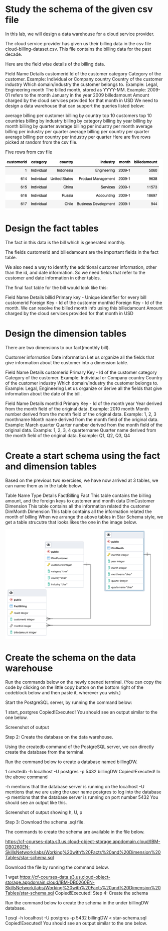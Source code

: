 # Study the schema of the given csv file

In this lab, we will design a data warehouse for a cloud service provider.

The cloud service provider has given us their billing data in the csv file cloud-billing-dataset.csv. This file contains the billing data for the past decade.

Here are the field wise details of the billing data.

Field Name	Details
customerid	Id of the customer
category	Category of the customer. Example: Individual or Company
country	Country of the customer
industry	Which domain/industry the customer belongs to. Example: Legal, Engineering
month	The billed month, stored as YYYY-MM. Example: 2009-01 refers to the month January in the year 2009
billedamount	Amount charged by the cloud services provided for that month in USD
We need to design a data warehouse that can support the queries listed below:

average billing per customer
billing by country
top 10 customers
top 10 countries
billing by industry
billing by category
billing by year
billing by month
billing by quarter
average billing per industry per month
average billing per industry per quarter
average billing per country per quarter
average billing per country per industry per quarter
Here are five rows picked at random from the csv file.

Five rows from csv file

![image](./csv-rows.png)

# Design the fact tables

The fact in this data is the bill which is generated monthly.

The fields customerid and billedamount are the important fields in the fact table.

We also need a way to identify the additional customer information, other than the id, and date information. So we need fields that refer to the customer and date information in other tables.

The final fact table for the bill would look like this:

Field Name	Details
billid	Primary key - Unique identifier for every bill
customerid	Foreign Key - Id of the customer
monthid	Foreign Key - Id of the month. We can resolve the billed month info using this
billedamount	Amount charged by the cloud services provided for that month in USD

# Design the dimension tables

There are two dimensions to our fact(monthly bill).

Customer information
Date information
Let us organize all the fields that give information about the customer into a dimension table.

Field Name	Details
customerid	Primary Key - Id of the customer
category	Category of the customer. Example: Individual or Company
country	Country of the customer
industry	Which domain/industry the customer belongs to. Example: Legal, Engineering
Let us organize or derive all the fields that give information about the date of the bill.

Field Name	Details
monthid	Primary Key - Id of the month
year	Year derived from the month field of the original data. Example: 2010
month	Month number derived from the month field of the original data. Example: 1, 2, 3
monthname	Month name derived from the month field of the original data. Example: March
quarter	Quarter number derived from the month field of the original data. Example: 1, 2, 3, 4
quartername	Quarter name derived from the month field of the original data. Example: Q1, Q2, Q3, Q4

# Create a start schema using the fact and dimension tables

Based on the previous two exercises, we have now arrived at 3 tables, we can name them as in the table below.

Table Name	Type	Details
FactBilling	Fact	This table contains the billing amount, and the foreign keys to customer and month data
DimCustomer	Dimension	This table contains all the information related the customer
DimMonth	Dimension	This table contains all the information related the month of billing
When we arrange the above tables in Star Schema style, we get a table strucutre that looks likes the one in the image below.

![image](./erd-diagram.png)

# Create the schema on the data warehouse

Run the commands below on the newly opened terminal. (You can copy the code by clicking on the little copy button on the bottom right of the codeblock below and then paste it, wherever you wish.)

Start the PostgreSQL server, by running the command below:

1
start_postgres
Copied!Executed!
You should see an output similar to the one below.

Screenshot of output

Step 2: Create the database on the data warehouse.

Using the createdb command of the PostgreSQL server, we can directly create the database from the terminal.

Run the command below to create a database named billingDW.

1
createdb -h localhost -U postgres -p 5432 billingDW
Copied!Executed!
In the above command

-h mentions that the database server is running on the localhost
-U mentions that we are using the user name postgres to log into the database
-p mentions that the database server is running on port number 5432
You should see an output like this.

Screenshot of output showing h, U, p

Step 3: Download the schema .sql file.

The commands to create the schema are available in the file below.

https://cf-courses-data.s3.us.cloud-object-storage.appdomain.cloud/IBM-DB0260EN-SkillsNetwork/labs/Working%20with%20Facts%20and%20Dimension%20Tables/star-schema.sql

Download the file by running the command below.

1
wget https://cf-courses-data.s3.us.cloud-object-storage.appdomain.cloud/IBM-DB0260EN-SkillsNetwork/labs/Working%20with%20Facts%20and%20Dimension%20Tables/star-schema.sql
Copied!Executed!
Step 4: Create the schema

Run the command below to create the schema in the under billingDW database.

1
psql  -h localhost -U postgres -p 5432 billingDW < star-schema.sql
Copied!Executed!
You should see an output similar to the one below.

